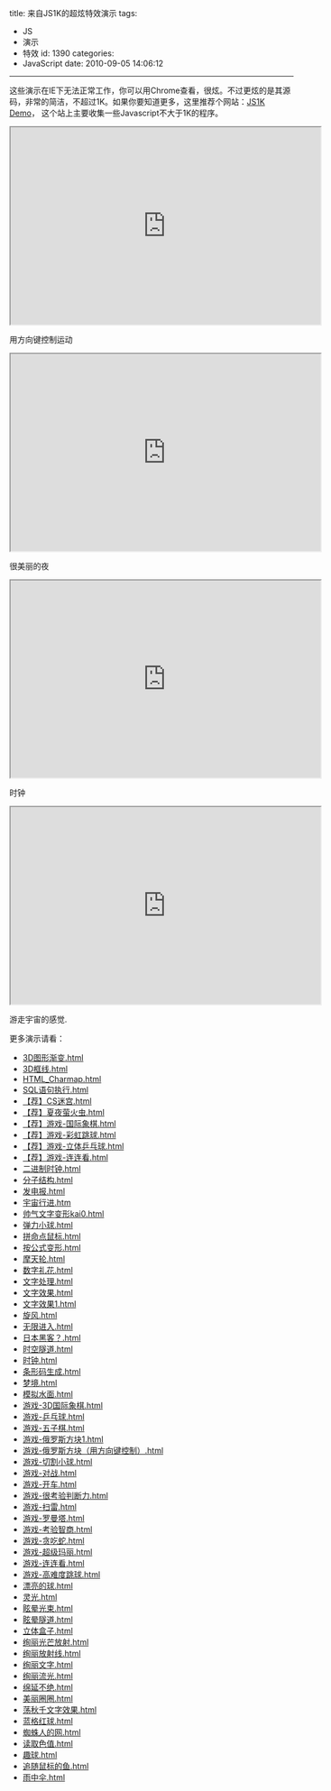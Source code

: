 title: 来自JS1K的超炫特效演示
tags:
  - JS
  - 演示
  - 特效
id: 1390
categories:
  - JavaScript
date: 2010-09-05 14:06:12
---

这些演示在IE下无法正常工作，你可以用Chrome查看，很炫。不过更炫的是其源码，非常的简洁，不超过1K。如果你要知道更多，这里推荐个网站：[JS1K Demo](http://js1k.com)， 这个站上主要收集一些Javascript不大于1K的程序。

<iframe height="350" width="550" src="http://kainy.googlecode.com/svn/trunk/%e8%b6%85%e7%82%abJS/%e3%80%90%e8%8d%90%e3%80%91CS%e8%bf%b7%e5%ae%ab.html">
</iframe>

用方向键控制运动<!--more-->

<iframe height="350" width="550" src="http://kainy.googlecode.com/svn/trunk/%e8%b6%85%e7%82%abJS/%e3%80%90%e8%8d%90%e3%80%91%e5%a4%8f%e5%a4%9c%e8%90%a4%e7%81%ab%e8%99%ab.html">
</iframe>

很美丽的夜

<iframe height="350" width="550" src="http://kainy.googlecode.com/svn/trunk/%e8%b6%85%e7%82%abJS/%e6%97%b6%e9%92%9f.html">
</iframe>

时钟

<iframe height="350" width="550" src="http://kainy.googlecode.com/svn/trunk/%E8%B6%85%E7%82%ABJS/%E5%AE%87%E5%AE%99%E8%A1%8C%E8%BF%9B.htm">
</iframe>

游走宇宙的感觉.

更多演示请看：

*   [3D图形渐变.html](http://kainy.googlecode.com/svn/trunk/超炫JS/3D%e5%9b%be%e5%bd%a2%e6%b8%90%e5%8f%98.html)
*   [3D框线.html](http://kainy.googlecode.com/svn/trunk/超炫JS/3D%e6%a1%86%e7%ba%bf.html)
*   [HTML_Charmap.html](http://kainy.googlecode.com/svn/trunk/超炫JS/HTML_Charmap.html)
*   [SQL语句执行.html](http://kainy.googlecode.com/svn/trunk/超炫JS/SQL%e8%af%ad%e5%8f%a5%e6%89%a7%e8%a1%8c.html)
*   [【荐】CS迷宫.html](http://kainy.googlecode.com/svn/trunk/超炫JS/%e3%80%90%e8%8d%90%e3%80%91CS%e8%bf%b7%e5%ae%ab.html)
*   [【荐】夏夜萤火虫.html](http://kainy.googlecode.com/svn/trunk/超炫JS/%e3%80%90%e8%8d%90%e3%80%91%e5%a4%8f%e5%a4%9c%e8%90%a4%e7%81%ab%e8%99%ab.html)
*   [【荐】游戏-国际象棋.html](http://kainy.googlecode.com/svn/trunk/超炫JS/%e3%80%90%e8%8d%90%e3%80%91%e6%b8%b8%e6%88%8f-%e5%9b%bd%e9%99%85%e8%b1%a1%e6%a3%8b.html)
*   [【荐】游戏-彩虹跳球.html](http://kainy.googlecode.com/svn/trunk/超炫JS/%e3%80%90%e8%8d%90%e3%80%91%e6%b8%b8%e6%88%8f-%e5%bd%a9%e8%99%b9%e8%b7%b3%e7%90%83.html)
*   [【荐】游戏-立体乒乓球.html](http://kainy.googlecode.com/svn/trunk/超炫JS/%e3%80%90%e8%8d%90%e3%80%91%e6%b8%b8%e6%88%8f-%e7%ab%8b%e4%bd%93%e4%b9%92%e4%b9%93%e7%90%83.html)
*   [【荐】游戏-连连看.html](http://kainy.googlecode.com/svn/trunk/超炫JS/%e3%80%90%e8%8d%90%e3%80%91%e6%b8%b8%e6%88%8f-%e8%bf%9e%e8%bf%9e%e7%9c%8b.html)
*   [二进制时钟.html](http://kainy.googlecode.com/svn/trunk/超炫JS/%e4%ba%8c%e8%bf%9b%e5%88%b6%e6%97%b6%e9%92%9f.html)
*   [分子结构.html](http://kainy.googlecode.com/svn/trunk/超炫JS/%e5%88%86%e5%ad%90%e7%bb%93%e6%9e%84.html)
*   [发电报.html](http://kainy.googlecode.com/svn/trunk/超炫JS/%e5%8f%91%e7%94%b5%e6%8a%a5.html)
*   [宇宙行进.htm](http://kainy.googlecode.com/svn/trunk/超炫JS/%e5%ae%87%e5%ae%99%e8%a1%8c%e8%bf%9b.htm)
*   [帅气文字变形kai0.html](http://kainy.googlecode.com/svn/trunk/超炫JS/%e5%b8%85%e6%b0%94%e6%96%87%e5%ad%97%e5%8f%98%e5%bd%a2kai0.html)
*   [弹力小球.html](http://kainy.googlecode.com/svn/trunk/超炫JS/%e5%bc%b9%e5%8a%9b%e5%b0%8f%e7%90%83.html)
*   [拼命点鼠标.html](http://kainy.googlecode.com/svn/trunk/超炫JS/%e6%8b%bc%e5%91%bd%e7%82%b9%e9%bc%a0%e6%a0%87.html)
*   [按公式变形.html](http://kainy.googlecode.com/svn/trunk/超炫JS/%e6%8c%89%e5%85%ac%e5%bc%8f%e5%8f%98%e5%bd%a2.html)
*   [摩天轮.html](http://kainy.googlecode.com/svn/trunk/超炫JS/%e6%91%a9%e5%a4%a9%e8%bd%ae.html)
*   [数字礼花.html](http://kainy.googlecode.com/svn/trunk/超炫JS/%e6%95%b0%e5%ad%97%e7%a4%bc%e8%8a%b1.html)
*   [文字处理.html](http://kainy.googlecode.com/svn/trunk/超炫JS/%e6%96%87%e5%ad%97%e5%a4%84%e7%90%86.html)
*   [文字效果.html](http://kainy.googlecode.com/svn/trunk/超炫JS/%e6%96%87%e5%ad%97%e6%95%88%e6%9e%9c.html)
*   [文字效果1.html](http://kainy.googlecode.com/svn/trunk/超炫JS/%e6%96%87%e5%ad%97%e6%95%88%e6%9e%9c1.html)
*   [旋风.html](http://kainy.googlecode.com/svn/trunk/超炫JS/%e6%97%8b%e9%a3%8e.html)
*   [无限进入.html](http://kainy.googlecode.com/svn/trunk/超炫JS/%e6%97%a0%e9%99%90%e8%bf%9b%e5%85%a5.html)
*   [日本黑客？.html](http://kainy.googlecode.com/svn/trunk/超炫JS/%e6%97%a5%e6%9c%ac%e9%bb%91%e5%ae%a2%ef%bc%9f.html)
*   [时空隧道.html](http://kainy.googlecode.com/svn/trunk/超炫JS/%e6%97%b6%e7%a9%ba%e9%9a%a7%e9%81%93.html)
*   [时钟.html](http://kainy.googlecode.com/svn/trunk/超炫JS/%e6%97%b6%e9%92%9f.html)
*   [条形码生成.html](http://kainy.googlecode.com/svn/trunk/超炫JS/%e6%9d%a1%e5%bd%a2%e7%a0%81%e7%94%9f%e6%88%90.html)
*   [梦境.html](http://kainy.googlecode.com/svn/trunk/超炫JS/%e6%a2%a6%e5%a2%83.html)
*   [模拟水面.html](http://kainy.googlecode.com/svn/trunk/超炫JS/%e6%a8%a1%e6%8b%9f%e6%b0%b4%e9%9d%a2.html)
*   [游戏-3D国际象棋.html](http://kainy.googlecode.com/svn/trunk/超炫JS/%e6%b8%b8%e6%88%8f-3D%e5%9b%bd%e9%99%85%e8%b1%a1%e6%a3%8b.html)
*   [游戏-乒乓球.html](http://kainy.googlecode.com/svn/trunk/超炫JS/%e6%b8%b8%e6%88%8f-%e4%b9%92%e4%b9%93%e7%90%83.html)
*   [游戏-五子棋.html](http://kainy.googlecode.com/svn/trunk/超炫JS/%e6%b8%b8%e6%88%8f-%e4%ba%94%e5%ad%90%e6%a3%8b.html)
*   [游戏-俄罗斯方块1.html](http://kainy.googlecode.com/svn/trunk/超炫JS/%e6%b8%b8%e6%88%8f-%e4%bf%84%e7%bd%97%e6%96%af%e6%96%b9%e5%9d%971.html)
*   [游戏-俄罗斯方块（用方向键控制）.html](http://kainy.googlecode.com/svn/trunk/超炫JS/%e6%b8%b8%e6%88%8f-%e4%bf%84%e7%bd%97%e6%96%af%e6%96%b9%e5%9d%97%ef%bc%88%e7%94%a8%e6%96%b9%e5%90%91%e9%94%ae%e6%8e%a7%e5%88%b6%ef%bc%89.html)
*   [游戏-切割小球.html](http://kainy.googlecode.com/svn/trunk/超炫JS/%e6%b8%b8%e6%88%8f-%e5%88%87%e5%89%b2%e5%b0%8f%e7%90%83.html)
*   [游戏-对战.html](http://kainy.googlecode.com/svn/trunk/超炫JS/%e6%b8%b8%e6%88%8f-%e5%af%b9%e6%88%98.html)
*   [游戏-开车.html](http://kainy.googlecode.com/svn/trunk/超炫JS/%e6%b8%b8%e6%88%8f-%e5%bc%80%e8%bd%a6.html)
*   [游戏-很考验判断力.html](http://kainy.googlecode.com/svn/trunk/超炫JS/%e6%b8%b8%e6%88%8f-%e5%be%88%e8%80%83%e9%aa%8c%e5%88%a4%e6%96%ad%e5%8a%9b.html)
*   [游戏-扫雷.html](http://kainy.googlecode.com/svn/trunk/超炫JS/%e6%b8%b8%e6%88%8f-%e6%89%ab%e9%9b%b7.html)
*   [游戏-罗曼塔.html](http://kainy.googlecode.com/svn/trunk/超炫JS/%e6%b8%b8%e6%88%8f-%e7%bd%97%e6%9b%bc%e5%a1%94.html)
*   [游戏-考验智商.html](http://kainy.googlecode.com/svn/trunk/超炫JS/%e6%b8%b8%e6%88%8f-%e8%80%83%e9%aa%8c%e6%99%ba%e5%95%86.html)
*   [游戏-贪吃蛇.html](http://kainy.googlecode.com/svn/trunk/超炫JS/%e6%b8%b8%e6%88%8f-%e8%b4%aa%e5%90%83%e8%9b%87.html)
*   [游戏-超级玛丽.html](http://kainy.googlecode.com/svn/trunk/超炫JS/%e6%b8%b8%e6%88%8f-%e8%b6%85%e7%ba%a7%e7%8e%9b%e4%b8%bd.html)
*   [游戏-连连看.html](http://kainy.googlecode.com/svn/trunk/超炫JS/%e6%b8%b8%e6%88%8f-%e8%bf%9e%e8%bf%9e%e7%9c%8b.html)
*   [游戏-高难度跳球.html](http://kainy.googlecode.com/svn/trunk/超炫JS/%e6%b8%b8%e6%88%8f-%e9%ab%98%e9%9a%be%e5%ba%a6%e8%b7%b3%e7%90%83.html)
*   [漂亮的球.html](http://kainy.googlecode.com/svn/trunk/超炫JS/%e6%bc%82%e4%ba%ae%e7%9a%84%e7%90%83.html)
*   [灵光.html](http://kainy.googlecode.com/svn/trunk/超炫JS/%e7%81%b5%e5%85%89.html)
*   [眩晕光束.html](http://kainy.googlecode.com/svn/trunk/超炫JS/%e7%9c%a9%e6%99%95%e5%85%89%e6%9d%9f.html)
*   [眩晕隧道.html](http://kainy.googlecode.com/svn/trunk/超炫JS/%e7%9c%a9%e6%99%95%e9%9a%a7%e9%81%93.html)
*   [立体盒子.html](http://kainy.googlecode.com/svn/trunk/超炫JS/%e7%ab%8b%e4%bd%93%e7%9b%92%e5%ad%90.html)
*   [绚丽光芒放射.html](http://kainy.googlecode.com/svn/trunk/超炫JS/%e7%bb%9a%e4%b8%bd%e5%85%89%e8%8a%92%e6%94%be%e5%b0%84.html)
*   [绚丽放射线.html](http://kainy.googlecode.com/svn/trunk/超炫JS/%e7%bb%9a%e4%b8%bd%e6%94%be%e5%b0%84%e7%ba%bf.html)
*   [绚丽文字.html](http://kainy.googlecode.com/svn/trunk/超炫JS/%e7%bb%9a%e4%b8%bd%e6%96%87%e5%ad%97.html)
*   [绚丽流光.html](http://kainy.googlecode.com/svn/trunk/超炫JS/%e7%bb%9a%e4%b8%bd%e6%b5%81%e5%85%89.html)
*   [绵延不绝.html](http://kainy.googlecode.com/svn/trunk/超炫JS/%e7%bb%b5%e5%bb%b6%e4%b8%8d%e7%bb%9d.html)
*   [美丽圈圈.html](http://kainy.googlecode.com/svn/trunk/超炫JS/%e7%be%8e%e4%b8%bd%e5%9c%88%e5%9c%88.html)
*   [荡秋千文字效果.html](http://kainy.googlecode.com/svn/trunk/超炫JS/%e8%8d%a1%e7%a7%8b%e5%8d%83%e6%96%87%e5%ad%97%e6%95%88%e6%9e%9c.html)
*   [蓝格红球.html](http://kainy.googlecode.com/svn/trunk/超炫JS/%e8%93%9d%e6%a0%bc%e7%ba%a2%e7%90%83.html)
*   [蜘蛛人的网.html](http://kainy.googlecode.com/svn/trunk/超炫JS/%e8%9c%98%e8%9b%9b%e4%ba%ba%e7%9a%84%e7%bd%91.html)
*   [读取色值.html](http://kainy.googlecode.com/svn/trunk/超炫JS/%e8%af%bb%e5%8f%96%e8%89%b2%e5%80%bc.html)
*   [趣球.html](http://kainy.googlecode.com/svn/trunk/超炫JS/%e8%b6%a3%e7%90%83.html)
*   [追随鼠标的鱼.html](http://kainy.googlecode.com/svn/trunk/超炫JS/%e8%bf%bd%e9%9a%8f%e9%bc%a0%e6%a0%87%e7%9a%84%e9%b1%bc.html)
*   [雨中伞.html](http://kainy.googlecode.com/svn/trunk/超炫JS/%e9%9b%a8%e4%b8%ad%e4%bc%9e.html) 
